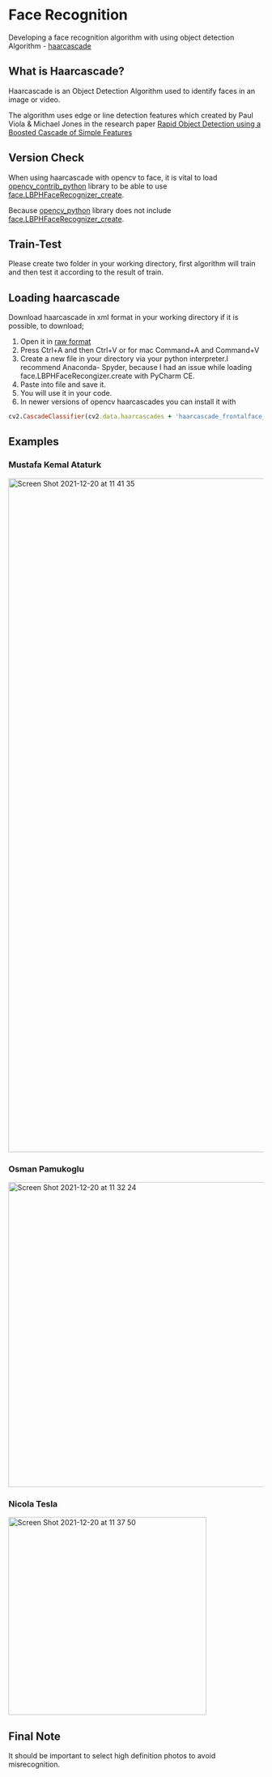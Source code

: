

# Face Recognition

Developing a face recognition algorithm with using object detection Algorithm - [haarcascade](https://github.com/opencv/opencv/tree/master/data/haarcascades)

## What is Haarcascade?

Haarcascade is an Object Detection Algorithm used to identify faces in an image or video. 

The algorithm uses edge or line detection features which created by Paul Viola & Michael Jones in the research paper [Rapid Object Detection using a Boosted Cascade of Simple Features](https://ieeexplore.ieee.org/document/990517)


## Version Check

When using haarcascade with opencv to face, it is vital to load [opencv_contrib_python](https://pypi.org/project/opencv-contrib-python/) library to be able to use [face.LBPHFaceRecognizer_create](https://docs.opencv.org/3.4/df/d25/classcv_1_1face_1_1LBPHFaceRecognizer.html).

Because [opencv_python](https://pypi.org/project/opencv-python/) library does not include [face.LBPHFaceRecognizer_create](https://docs.opencv.org/3.4/df/d25/classcv_1_1face_1_1LBPHFaceRecognizer.html).

## Train-Test

Please create two folder in your working directory, first algorithm will train and then test it according to the result of train.

## Loading haarcascade

Download haarcascade in xml format in your working directory if it is possible, to download; 

1. Open it in [raw format](https://raw.githubusercontent.com/opencv/opencv/master/data/haarcascades/haarcascade_frontalface_default.xml) 
2. Press Ctrl+A and then Ctrl+V or for mac Command+A and Command+V
3. Create a new file in your directory via your python interpreter.I recommend Anaconda- Spyder, because I had an issue while loading face.LBPHFaceRecongizer.create with PyCharm CE.
4. Paste into file and save it.
5. You will use it in your code.
6. In newer versions of opencv haarcascades you can install it with 
```ruby
cv2.CascadeClassifier(cv2.data.haarcascades + 'haarcascade_frontalface_default.xml')

```


## Examples

### Mustafa Kemal Ataturk

<img width="1332" alt="Screen Shot 2021-12-20 at 11 41 35" src="https://user-images.githubusercontent.com/29928837/146737945-8b1772f6-0f77-43a1-a39c-91e8d69bbc50.png">


### Osman Pamukoglu

<img width="603" alt="Screen Shot 2021-12-20 at 11 32 24" src="https://user-images.githubusercontent.com/29928837/146736975-6fbfb813-6937-4ab3-9924-bb75aa1baa9a.png">

### Nicola Tesla

<img width="391" alt="Screen Shot 2021-12-20 at 11 37 50" src="https://user-images.githubusercontent.com/29928837/146737510-2eba6cd7-726e-4ce9-9445-87191fdbcfde.png">

## Final Note

It should be important to select high definition photos to avoid misrecognition.


